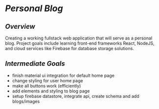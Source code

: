 # _Personal Blog_

## _Overview_

Creating a working fullstack web application that will serve as a personal blog. Project goals include learning front-end frameworks React, NodeJS, and cloud services like Firebase for database storage solutions. 

## _Intermediate Goals_

* finish material ui integration for default home page
* change styling for user home page
* make all buttons work (efficiently)
* add elements and styling to blog page
* setup firebase datastore, integrate api, create schema and add blogs/images